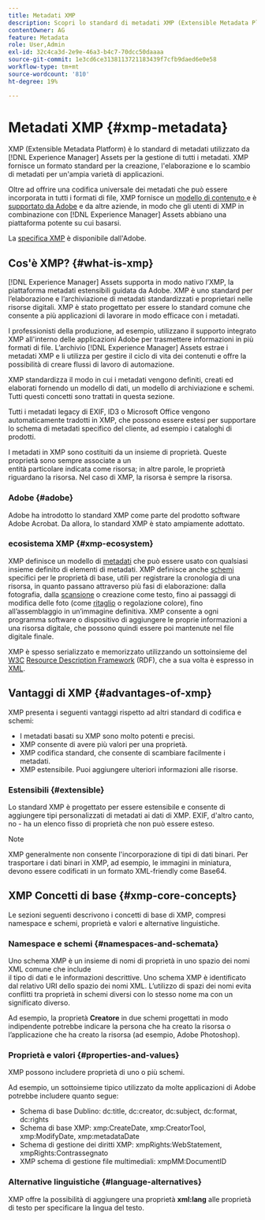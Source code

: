 ```yaml
---
title: Metadati XMP
description: Scopri lo standard di metadati XMP (Extensible Metadata Platform) utilizzato da  [!DNL Experience Manager] Assets per la gestione dei metadati. XMP fornisce un formato standard per la creazione, l'elaborazione e lo scambio di metadati per un'ampia varietà di applicazioni.
contentOwner: AG
feature: Metadata
role: User,Admin
exl-id: 32c4ca3d-2e9e-46a3-b4c7-70dcc50daaaa
source-git-commit: 1e3cd6ce3138113721183439f7cfb9daed6e0e58
workflow-type: tm+mt
source-wordcount: '810'
ht-degree: 19%

---
```


# Metadati XMP {#xmp-metadata}

XMP (Extensible Metadata Platform) è lo standard di metadati utilizzato da [!DNL Experience Manager] Assets per la gestione di tutti i metadati. XMP fornisce un formato standard per la creazione, l&#39;elaborazione e lo scambio di metadati per un&#39;ampia varietà di applicazioni.

Oltre ad offrire una codifica universale dei metadati che può essere incorporata in tutti i formati di file, XMP fornisce un [modello di contenuto ](xmp.md#xmp-core-concepts) e è [supportato da Adobe](xmp.md#advantages-of-xmp) e da altre aziende, in modo che gli utenti di XMP in combinazione con [!DNL Experience Manager] Assets abbiano una piattaforma potente su cui basarsi.

La [specifica XMP](https://www.adobe.com/devnet/xmp.html) è disponibile dall&#39;Adobe.

## Cos&#39;è XMP? {#what-is-xmp}

[!DNL Experience Manager] Assets supporta in modo nativo l’XMP, la piattaforma metadati estensibili guidata da Adobe. XMP è uno standard per l’elaborazione e l’archiviazione di metadati standardizzati e proprietari nelle risorse digitali. XMP è stato progettato per essere lo standard comune che consente a più applicazioni di lavorare in modo efficace con i metadati.

I professionisti della produzione, ad esempio, utilizzano il supporto integrato XMP all&#39;interno delle applicazioni Adobe per trasmettere informazioni in più formati di file. L’archivio [!DNL Experience Manager] Assets estrae i metadati XMP e li utilizza per gestire il ciclo di vita dei contenuti e offre la possibilità di creare flussi di lavoro di automazione.

XMP standardizza il modo in cui i metadati vengono definiti, creati ed elaborati fornendo un modello di dati, un modello di archiviazione e schemi. Tutti questi concetti sono trattati in questa sezione.

Tutti i metadati legacy di EXIF, ID3 o Microsoft Office vengono automaticamente tradotti in XMP, che possono essere estesi per supportare lo schema di metadati specifico del cliente, ad esempio i cataloghi di prodotti.

I metadati in XMP sono costituiti da un insieme di proprietà. Queste proprietà sono sempre associate a un\
entità particolare indicata come risorsa; in altre parole, le proprietà riguardano la risorsa. Nel caso di XMP, la risorsa è sempre la risorsa.

### Adobe {#adobe}

Adobe ha introdotto lo standard XMP come parte del prodotto software Adobe Acrobat. Da allora, lo standard XMP è stato ampiamente adottato.

### ecosistema XMP {#xmp-ecosystem}

XMP definisce un modello di [metadati](https://it.wikipedia.org/wiki/Metadato) che può essere usato con qualsiasi insieme definito di elementi di metadati. XMP definisce anche [schemi](https://en.wikipedia.org/wiki/XML_schema) specifici per le proprietà di base, utili per registrare la cronologia di una risorsa, in quanto passano attraverso più fasi di elaborazione: dalla fotografia, dalla [scansione](https://it.wikipedia.org/wiki/Scanner_(informatica)) o creazione come testo, fino ai passaggi di modifica delle foto (come [ritaglio](https://en.wikipedia.org/wiki/Cropping_%28image%29) o regolazione colore), fino all’assemblaggio in un’immagine definitiva. XMP consente a ogni programma software o dispositivo di aggiungere le proprie informazioni a una risorsa digitale, che possono quindi essere poi mantenute nel file digitale finale.

XMP è spesso serializzato e memorizzato utilizzando un sottoinsieme del [W3C](https://it.wikipedia.org/wiki/World_Wide_Web_Consortium) [Resource Description Framework](https://it.wikipedia.org/wiki/Resource_Description_Framework) (RDF), che a sua volta è espresso in [XML](https://it.wikipedia.org/wiki/XML).

## Vantaggi di XMP {#advantages-of-xmp}

XMP presenta i seguenti vantaggi rispetto ad altri standard di codifica e schemi:

* I metadati basati su XMP sono molto potenti e precisi.
* XMP consente di avere più valori per una proprietà.
* XMP codifica standard, che consente di scambiare facilmente i metadati.
* XMP estensibile. Puoi aggiungere ulteriori informazioni alle risorse.

### Estensibili {#extensible}

Lo standard XMP è progettato per essere estensibile e consente di aggiungere tipi personalizzati di metadati ai dati di XMP. EXIF, d&#39;altro canto, no - ha un elenco fisso di proprietà che non può essere esteso.

>[!NOTE]
>
>XMP generalmente non consente l&#39;incorporazione di tipi di dati binari. Per trasportare i dati binari in XMP, ad esempio, le immagini in miniatura, devono essere codificati in un formato XML-friendly come Base64.

## XMP Concetti di base {#xmp-core-concepts}

Le sezioni seguenti descrivono i concetti di base di XMP, compresi namespace e schemi, proprietà e valori e alternative linguistiche.

### Namespace e schemi {#namespaces-and-schemata}

Uno schema XMP è un insieme di nomi di proprietà in uno spazio dei nomi XML comune che include\
il tipo di dati e le informazioni descrittive. Uno schema XMP è identificato dal relativo URI dello spazio dei nomi XML. L’utilizzo di spazi dei nomi evita conflitti tra proprietà in schemi diversi con lo stesso nome ma con un significato diverso.

Ad esempio, la proprietà **Creatore** in due schemi progettati in modo indipendente potrebbe indicare la persona che ha creato la risorsa o l’applicazione che ha creato la risorsa (ad esempio, Adobe Photoshop).

### Proprietà e valori {#properties-and-values}

XMP possono includere proprietà di uno o più schemi.

Ad esempio, un sottoinsieme tipico utilizzato da molte applicazioni di Adobe potrebbe includere quanto segue:

* Schema di base Dublino: dc:title, dc:creator, dc:subject, dc:format, dc:rights
* Schema di base XMP: xmp:CreateDate, xmp:CreatorTool, xmp:ModifyDate, xmp:metadataDate
* Schema di gestione dei diritti XMP: xmpRights:WebStatement, xmpRights:Contrassegnato
* XMP schema di gestione file multimediali: xmpMM:DocumentID

### Alternative linguistiche {#language-alternatives}

XMP offre la possibilità di aggiungere una proprietà **xml:lang** alle proprietà di testo per specificare la lingua del testo.
